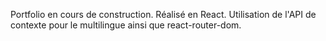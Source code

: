 Portfolio en cours de construction. Réalisé en React. Utilisation de l'API de contexte pour le multilingue ainsi que react-router-dom.
